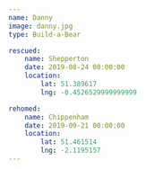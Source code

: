 ```yaml
---
name: Danny
image: danny.jpg
type: Build-a-Bear

rescued:
    name: Shepperton
    date: 2019-08-24 00:00:00
    location:
        lat: 51.389617
        lng: -0.4526529999999999

rehomed:
    name: Chippenham
    date: 2019-09-21 00:00:00
    location:
        lat: 51.461514
        lng: -2.1195157
---
```

